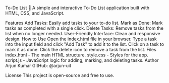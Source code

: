 To-Do List 📝
A simple and interactive To-Do List application built with HTML, CSS, and JavaScript.

Features
Add Tasks: Easily add tasks to your to-do list.
Mark as Done: Mark tasks as completed with a single click.
Delete Tasks: Remove tasks from the list when no longer needed.
User-Friendly Interface: Clean and responsive design.
How to Use
Open the index.html file in your browser.
Type a task into the input field and click "Add Task" to add it to the list.
Click on a task to mark it as done.
Click the delete icon to remove a task from the list.
Files
index.html - The main HTML structure.
style.css - Styles for the app.
script.js - JavaScript logic for adding, marking, and deleting tasks.
Author
Arjun Kumar
GitHub: @arjun-uit

License
This project is open-source and free to use.


